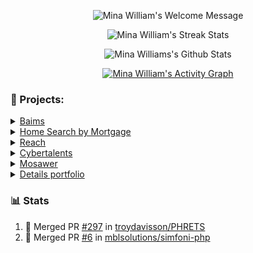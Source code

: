<p align="center">
		<img alt="Mina William's Welcome Message" src="https://readme-typing-svg.herokuapp.com/?lines=Welcome+to+Mina's+GitHub+page+:)&center=true&width=450&height=55">
</p>


<p align="center">
  <img alt="Mina William's Streak Stats"
     src="https://github-readme-streak-stats.herokuapp.com/?user=minawilliam&theme=black-ice&hide_border=true&stroke=0000&background=0D1117&ring=60D9FA&fire=60D9FA&currStreakLabel=60D9FA"/>
</p>

<p align="center">
  <img alt="Mina Williams's Github Stats"
     src="https://denvercoder1-github-readme-stats.vercel.app/api?username=minawilliam&show_icons=true&count_private=true&theme=react&hide_border=true&bg_color=0D1117"/>
</p>

<p align="center">
	<a href="http://zalt.me">
		<img alt="Mina William's Activity Graph"
			 src="https://activity-graph.herokuapp.com/graph?username=minawilliam&bg_color=0D1117&color=5BCDEC&line=5BCDEC&point=FFFFFF&hide_border=true"/>
	</a>
</p>

### 🔭  Projects:
<details>
  <summary><a href="http://baims.com">Baims</a></summary>
  an educational website and App that offers recorded courses and live sessions for
  university and high school students in the Middle East.
  
  ![Header](https://raw.githubusercontent.com/MinaWilliam/MinaWilliam/main/images/baims.png "Baims")
</details>
<details>
  <summary><a href="https://homesearchbymortgage.com">Home Search by Mortgage</a></summary>
  a search engine for real estate in the USA that provides agents with
  recommendations for their homebuyers clients based on their needs.
  
  ![Header](https://raw.githubusercontent.com/MinaWilliam/MinaWilliam/main/images/sbmp.png "Home Search")
</details>
<details>
  <summary><a href="https://reachlnk.com">Reach</a></summary>
  a social app that allows you to share all your social contacts through one link.
  
  ![Header](https://raw.githubusercontent.com/MinaWilliam/MinaWilliam/main/images/reach.png "Reach")
</details>
<details>
  <summary><a href="https://cybertalents.com">Cybertalents</a></summary>
  a platform for connecting tech companies with top talented cybersecurity
  professionals.
</details>
<details>
  <summary><a href="https://www.mosawer.net">Mosawer</a></summary>
  a platform that helps clients to find and book professional photographers in the MENA
  region.

  ![Header](https://raw.githubusercontent.com/MinaWilliam/MinaWilliam/main/images/mosawer.png "Mosawer")
</details>
<details>
  <summary><a href="https://www.mosawer.net">Details portfolio</a></summary>
  a portfolio for an architecture & interior design company.
  
  ![Header](https://raw.githubusercontent.com/MinaWilliam/MinaWilliam/main/images/details.png "Details design")
</details>

### 📊 Stats

1. 🎉 Merged PR [#297](https://github.com/troydavisson/PHRETS/pull/297) in [troydavisson/PHRETS](https://github.com/troydavisson/PHRETS)
2. 🎉 Merged PR [#6](https://github.com/mblsolutions/simfoni-php/pull/6) in [mblsolutions/simfoni-php](https://github.com/mblsolutions/simfoni-php)
